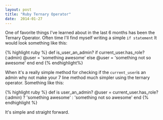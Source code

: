 ```yaml
---
layout: post
title: "Ruby Ternary Operator"
date:  2014-01-27
---
```


One of favorite things I've learned about in the last 6 months has been the Ternary Operator. Often time I'll find myself writing a simple `if statement` It would look something like this:

{% highlight ruby %}
def is_user_an_admin?
  if current_user.has_role?(:admin)
    @user = 'something awesome'
  else
    @user = 'something not so awesome'
  end
end
{% endhighlight%}

When it's a really simple method for checking if the `current_user`is an admin why not make your 7 line method much simpler using the ternary operator. Something like this:


{% highlight ruby %}
def is user_an_admin?
  @user = current_user.has_role?(:admin) ? 'something awesome' : 'something not so awesome'
end
{% endhighlight %}

It's simple and straight forward.
